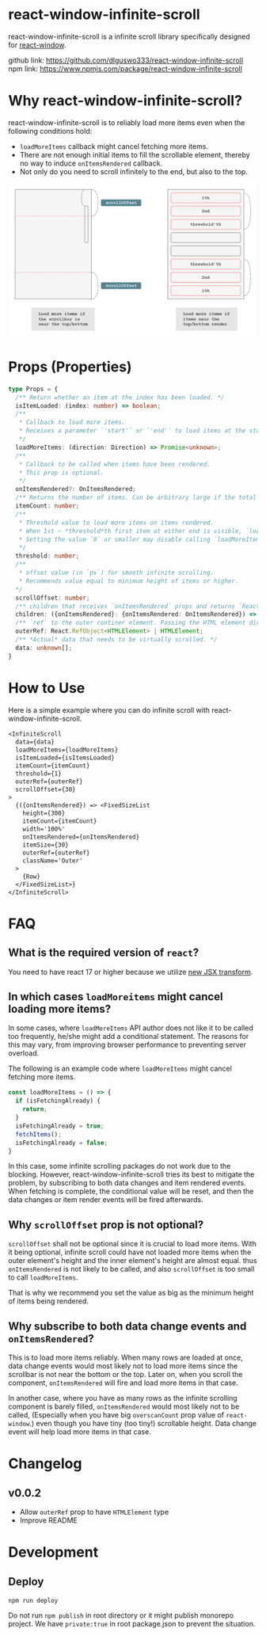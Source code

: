 # react-window-infinite-scroll
react-window-infinite-scroll is a infinite scroll library
specifically designed for [react-window][react-window].

github link: <https://github.com/dlguswo333/react-window-infinite-scroll>
npm link: <https://www.npmjs.com/package/react-window-infinite-scroll>

# Why react-window-infinite-scroll?
react-window-infinite-scroll is to reliably load more items even when the following conditions hold:
- `loadMoreItems` callback might cancel fetching more items.
- There are not enough initial items to fill the scrollable element, thereby no way to induce `onItemsRendered` callback.
- Not only do you need to scroll infinitely to the end, but also to the top.

![diagram](https://github.com/dlguswo333/react-window-infinite-scroll/blob/HEAD/package/doc/diagram.png?raw=true)

# Props (Properties)
```ts
type Props = {
  /** Return whether an item at the index has been loaded. */
  isItemLoaded: (index: number) => boolean;
  /**
   * Callback to load more items.
   * Receives a parameter `'start'` or `'end'` to load items at the start or end.
   */
  loadMoreItems: (direction: Direction) => Promise<unknown>;
  /**
   * Callback to be called when items have been rendered.
   * This prop is optional.
   */
  onItemsRendered?: OnItemsRendered;
  /** Returns the number of items. Can be arbitrary large if the total size is unknown. */
  itemCount: number;
  /**
   * Threshold value to load more items on items rendered.
   * When 1st ~ *threshold*th first item at either end is visible, `loadMoreItems` will be called.
   * Setting the value `0` or smaller may disable calling `loadMoreItems` on items rendered.
   */
  threshold: number;
  /**
   * offset value (in `px`) for smooth infinite scrolling.
   * Recommends value equal to minimum height of items or higher.
  */
  scrollOffset: number;
  /** children that receives `onItemsRendered` props and returns `ReactNode`. */
  children: ({onItemsRendered}: {onItemsRendered: OnItemsRendered}) => ReactNode;
  /** `ref` to the outer continer element. Passing the HTML element directly is also permitted. */
  outerRef: React.RefObject<HTMLElement> | HTMLElement;
  /** *Actual* data that needs to be virtually scrolled. */
  data: unknown[];
}
```

# How to Use
Here is a simple example where you can do infinite scroll with react-window-infinite-scroll.
```tsx
<InfiniteScroll
  data={data}
  loadMoreItems={loadMoreItems}
  isItemLoaded={isItemsLoaded}
  itemCount={itemCount}
  threshold={1}
  outerRef={outerRef}
  scrollOffset={30}
>
  {({onItemsRendered}) => <FixedSizeList
    height={300}
    itemCount={itemCount}
    width='100%'
    onItemsRendered={onItemsRendered}
    itemSize={30}
    outerRef={outerRef}
    className='Outer'
  >
    {Row}
  </FixedSizeList>}
</InfiniteScroll>
```

# FAQ
## What is the required version of `react`?
You need to have react 17 or higher because we utilize [new JSX transform][new-jsx-transform].

## In which cases `loadMoreitems` might cancel loading more items?
In some cases, where `loadMoreItems` API author does not like it to be called too frequently,
he/she might add a conditional statement.
The reasons for this may vary, from improving browser performance to preventing server overload.

The following is an example code where `loadMoreItems` might cancel fetching more items.

```ts
const loadMoreItems = () => {
  if (isFetchingAlready) {
    return;
  }
  isFetchingAlready = true;
  fetchItems();
  isFetchingAlready = false;
}
```

In this case, some infinite scrolling packages do not work due to the blocking.
However, react-window-infinite-scroll tries its best to mitigate the problem,
by subscribing to both data changes and item rendered events.<br>
When fetching is complete, the conditional value will be reset,
and then the data changes or item render events will be fired afterwards.

## Why `scrollOffset` prop is not optional?
`scrollOffset` shall not be optional since it is crucial to load more items.
With it being optional, infinite scroll could have not loaded more items
when the outer element's height and the inner element's height are almost equal.
thus `onItemsRendered` is not likely to be called,
and also `scrollOffset` is too small to call `loadMoreItems`.

That is why we recommend you set the value as big as the minimum height of items being rendered.

## Why subscribe to both data change events and `onItemsRendered`?
This is to load more items reliably.
When many rows are loaded at once,
data change events would most likely not to load more items
since the scrollbar is not near the bottom or the top.
Later on, when you scroll the component, `onItemsRendered` will fire and load more items in that case.

In another case, where you have as many rows as the infinite scrolling component is barely filled,
`onItemsRendered` would most likely not to be called,
(Especially when you have big `overscanCount` prop value of `react-window`.)
even though you have tiny (too tiny!) scrollable height.
Data change event will help load more items in that case.

# Changelog
## v0.0.2
- Allow `outerRef` prop to have `HTMLElement` type
- Improve README

# Development
## Deploy
```shell
npm run deploy
```

Do not run `npm publish` in root directory or it might publish monorepo project.
We have `private:true` in root package.json to prevent the situation.

[react-window]: https://github.com/bvaughn/react-window
[new-jsx-transform]: https://legacy.reactjs.org/blog/2020/09/22/introducing-the-new-jsx-transform.html
